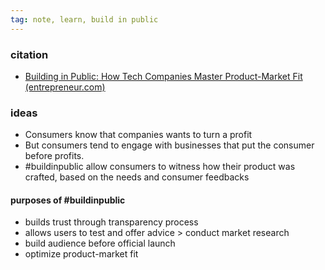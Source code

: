 ```yaml
---
tag: note, learn, build in public
---
```


### citation
- [Building in Public: How Tech Companies Master Product-Market Fit (entrepreneur.com)](https://www.entrepreneur.com/article/359180)

### ideas
- Consumers know that companies wants to turn a profit
- But consumers tend to engage with businesses that put the consumer before profits.
- #buildinpublic allow consumers to witness how their product was crafted, based on the needs and consumer feedbacks

#### purposes of #buildinpublic 
- builds trust through transparency process
- allows users to test and offer advice > conduct market research
- build audience before official launch
- optimize product-market fit


